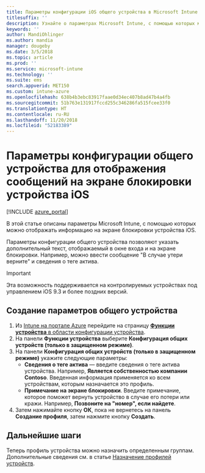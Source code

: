 ```yaml
---
title: Параметры конфигурации iOS общего устройства в Microsoft Intune
titlesuffix: ''
description: Узнайте о параметрах Microsoft Intune, с помощью которых можно отображать информацию на экране блокировки устройства iOS.
keywords: ''
author: MandiOhlinger
ms.author: mandia
manager: dougeby
ms.date: 3/5/2018
ms.topic: article
ms.prod: ''
ms.service: microsoft-intune
ms.technology: ''
ms.suite: ems
search.appverid: MET150
ms.custom: intune-azure
ms.openlocfilehash: 638b4b3ebc83917faae0d34ec407b8ad47b4a4fb
ms.sourcegitcommit: 51b763e131917fccd255c346286fa515fcee33f0
ms.translationtype: HT
ms.contentlocale: ru-RU
ms.lasthandoff: 11/20/2018
ms.locfileid: "52183389"
---
```

# <a name="shared-device-configuration-settings-to-display-messages-on-the-ios-device-lock-screen"></a>Параметры конфигурации общего устройства для отображения сообщений на экране блокировки устройства iOS

[!INCLUDE [azure_portal](./includes/azure_portal.md)]

В этой статье описаны параметры Microsoft Intune, с помощью которых можно отображать информацию на экране блокировки устройства iOS.

Параметры конфигурации общего устройства позволяют указать дополнительный текст, отображаемый в окне входа и на экране блокировки. Например, можно ввести сообщение "В случае утери верните" и сведения о теге актива. 

>[!IMPORTANT]
> Эта возможность поддерживается на контролируемых устройствах под управлением iOS 9.3 и более поздних версий.

## <a name="create-shared-device-settings"></a>Создание параметров общего устройства

1. Из [Intune на портале Azure](https://portal.azure.com) перейдите на страницу [**Функции устройства** в области конфигурации устройства](device-features-configure.md). 
1. На панели **Функции устройства** выберите **Конфигурация общих устройств (только в защищенном режиме)**.
2. На панели **Конфигурация общих устройств (только в защищенном режиме)** укажите следующие параметры:
    - **Сведения о теге актива** — введите сведения о теге актива устройства. Например, **Является собственностью компании Contoso**. Введенная информация применяется ко всем устройствам, которым назначается это профиль.
    - **Примечание на экране блокировки**. Введите примечание, которое поможет вернуть устройство в случае его потери или кражи. Например, **Позвоните на "номер", если найдете**.
3. Затем нажимайте кнопку **ОК**, пока не вернетесь на панель **Создание профиля**, затем нажмите кнопку **Создать**. 


## <a name="next-steps"></a>Дальнейшие шаги

Теперь профиль устройства можно назначить определенным группам. Дополнительные сведения см. в статье [Назначение профилей устройств](device-profile-assign.md).
